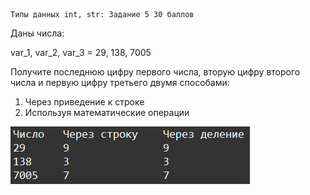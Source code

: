     Типы данных int, str: Задание 5 30 баллов
Даны числа:

var_1, var_2, var_3 = 29, 138, 7005

Получите последнюю цифру первого числа, вторую цифру второго числа и первую цифру третьего двумя способами:
1. Через приведение к строке
2. Используя математические операции

![img.png](img.png)
